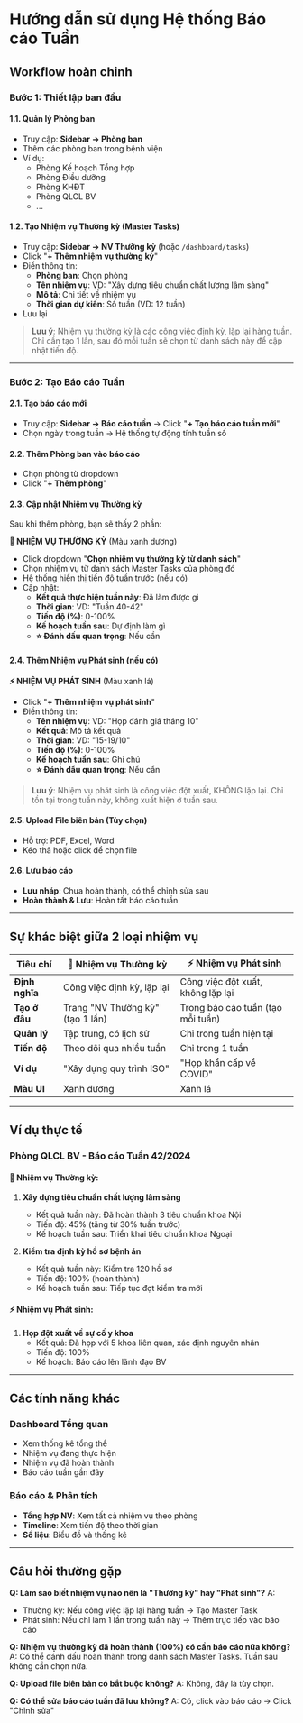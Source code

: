 # Hướng dẫn sử dụng Hệ thống Báo cáo Tuần

## Workflow hoàn chỉnh

### Bước 1: Thiết lập ban đầu

#### 1.1. Quản lý Phòng ban
- Truy cập: **Sidebar → Phòng ban**
- Thêm các phòng ban trong bệnh viện
- Ví dụ:
  - Phòng Kế hoạch Tổng hợp
  - Phòng Điều dưỡng
  - Phòng KHĐT
  - Phòng QLCL BV
  - ...

#### 1.2. Tạo Nhiệm vụ Thường kỳ (Master Tasks)
- Truy cập: **Sidebar → NV Thường kỳ** (hoặc `/dashboard/tasks`)
- Click "**+ Thêm nhiệm vụ thường kỳ**"
- Điền thông tin:
  - **Phòng ban**: Chọn phòng
  - **Tên nhiệm vụ**: VD: "Xây dựng tiêu chuẩn chất lượng lâm sàng"
  - **Mô tả**: Chi tiết về nhiệm vụ
  - **Thời gian dự kiến**: Số tuần (VD: 12 tuần)
- Lưu lại

> **Lưu ý**: Nhiệm vụ thường kỳ là các công việc định kỳ, lặp lại hàng tuần. Chỉ cần tạo 1 lần, sau đó mỗi tuần sẽ chọn từ danh sách này để cập nhật tiến độ.

---

### Bước 2: Tạo Báo cáo Tuần

#### 2.1. Tạo báo cáo mới
- Truy cập: **Sidebar → Báo cáo tuần** → Click "**+ Tạo báo cáo tuần mới**"
- Chọn ngày trong tuần → Hệ thống tự động tính tuần số

#### 2.2. Thêm Phòng ban vào báo cáo
- Chọn phòng từ dropdown
- Click "**+ Thêm phòng**"

#### 2.3. Cập nhật Nhiệm vụ Thường kỳ
Sau khi thêm phòng, bạn sẽ thấy 2 phần:

**🔄 NHIỆM VỤ THƯỜNG KỲ** (Màu xanh dương)
- Click dropdown "**Chọn nhiệm vụ thường kỳ từ danh sách**"
- Chọn nhiệm vụ từ danh sách Master Tasks của phòng đó
- Hệ thống hiển thị tiến độ tuần trước (nếu có)
- Cập nhật:
  - **Kết quả thực hiện tuần này**: Đã làm được gì
  - **Thời gian**: VD: "Tuần 40-42"
  - **Tiến độ (%)**: 0-100%
  - **Kế hoạch tuần sau**: Dự định làm gì
  - **⭐ Đánh dấu quan trọng**: Nếu cần

#### 2.4. Thêm Nhiệm vụ Phát sinh (nếu có)

**⚡ NHIỆM VỤ PHÁT SINH** (Màu xanh lá)
- Click "**+ Thêm nhiệm vụ phát sinh**"
- Điền thông tin:
  - **Tên nhiệm vụ**: VD: "Họp đánh giá tháng 10"
  - **Kết quả**: Mô tả kết quả
  - **Thời gian**: VD: "15-19/10"
  - **Tiến độ (%)**: 0-100%
  - **Kế hoạch tuần sau**: Ghi chú
  - **⭐ Đánh dấu quan trọng**: Nếu cần

> **Lưu ý**: Nhiệm vụ phát sinh là công việc đột xuất, KHÔNG lặp lại. Chỉ tồn tại trong tuần này, không xuất hiện ở tuần sau.

#### 2.5. Upload File biên bản (Tùy chọn)
- Hỗ trợ: PDF, Excel, Word
- Kéo thả hoặc click để chọn file

#### 2.6. Lưu báo cáo
- **Lưu nháp**: Chưa hoàn thành, có thể chỉnh sửa sau
- **Hoàn thành & Lưu**: Hoàn tất báo cáo tuần

---

## Sự khác biệt giữa 2 loại nhiệm vụ

| Tiêu chí | 🔄 Nhiệm vụ Thường kỳ | ⚡ Nhiệm vụ Phát sinh |
|----------|----------------------|---------------------|
| **Định nghĩa** | Công việc định kỳ, lặp lại | Công việc đột xuất, không lặp lại |
| **Tạo ở đâu** | Trang "NV Thường kỳ" (tạo 1 lần) | Trong báo cáo tuần (tạo mỗi tuần) |
| **Quản lý** | Tập trung, có lịch sử | Chỉ trong tuần hiện tại |
| **Tiến độ** | Theo dõi qua nhiều tuần | Chỉ trong 1 tuần |
| **Ví dụ** | "Xây dựng quy trình ISO" | "Họp khẩn cấp về COVID" |
| **Màu UI** | Xanh dương | Xanh lá |

---

## Ví dụ thực tế

### Phòng QLCL BV - Báo cáo Tuần 42/2024

#### 🔄 Nhiệm vụ Thường kỳ:
1. **Xây dựng tiêu chuẩn chất lượng lâm sàng**
   - Kết quả tuần này: Đã hoàn thành 3 tiêu chuẩn khoa Nội
   - Tiến độ: 45% (tăng từ 30% tuần trước)
   - Kế hoạch tuần sau: Triển khai tiêu chuẩn khoa Ngoại

2. **Kiểm tra định kỳ hồ sơ bệnh án**
   - Kết quả tuần này: Kiểm tra 120 hồ sơ
   - Tiến độ: 100% (hoàn thành)
   - Kế hoạch tuần sau: Tiếp tục đợt kiểm tra mới

#### ⚡ Nhiệm vụ Phát sinh:
1. **Họp đột xuất về sự cố y khoa**
   - Kết quả: Đã họp với 5 khoa liên quan, xác định nguyên nhân
   - Tiến độ: 100%
   - Kế hoạch: Báo cáo lên lãnh đạo BV

---

## Các tính năng khác

### Dashboard Tổng quan
- Xem thống kê tổng thể
- Nhiệm vụ đang thực hiện
- Nhiệm vụ đã hoàn thành
- Báo cáo tuần gần đây

### Báo cáo & Phân tích
- **Tổng hợp NV**: Xem tất cả nhiệm vụ theo phòng
- **Timeline**: Xem tiến độ theo thời gian
- **Số liệu**: Biểu đồ và thống kê

---

## Câu hỏi thường gặp

**Q: Làm sao biết nhiệm vụ nào nên là "Thường kỳ" hay "Phát sinh"?**
A:
- Thường kỳ: Nếu công việc lặp lại hàng tuần → Tạo Master Task
- Phát sinh: Nếu chỉ làm 1 lần trong tuần này → Thêm trực tiếp vào báo cáo

**Q: Nhiệm vụ thường kỳ đã hoàn thành (100%) có cần báo cáo nữa không?**
A: Có thể đánh dấu hoàn thành trong danh sách Master Tasks. Tuần sau không cần chọn nữa.

**Q: Upload file biên bản có bắt buộc không?**
A: Không, đây là tùy chọn.

**Q: Có thể sửa báo cáo tuần đã lưu không?**
A: Có, click vào báo cáo → Click "Chỉnh sửa"
